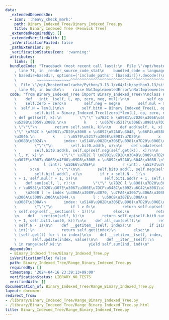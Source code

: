 ```yaml
---
data:
  _extendedDependsOn:
  - icon: ':heavy_check_mark:'
    path: Binary_Indexed_Tree/Binary_Indexed_Tree.py
    title: Binary Indexed Tree (Fenwick Tree)
  _extendedRequiredBy: []
  _extendedVerifiedWith: []
  _isVerificationFailed: false
  _pathExtension: py
  _verificationStatusIcon: ':warning:'
  attributes:
    links: []
  bundledCode: "Traceback (most recent call last):\n  File \"/opt/hostedtoolcache/Python/3.13.1/x64/lib/python3.13/site-packages/onlinejudge_verify/documentation/build.py\"\
    , line 71, in _render_source_code_stat\n    bundled_code = language.bundle(stat.path,\
    \ basedir=basedir, options={'include_paths': [basedir]}).decode()\n          \
    \         ~~~~~~~~~~~~~~~^^^^^^^^^^^^^^^^^^^^^^^^^^^^^^^^^^^^^^^^^^^^^^^^^^^^^^^^^^^^^^^^^^\n\
    \  File \"/opt/hostedtoolcache/Python/3.13.1/x64/lib/python3.13/site-packages/onlinejudge_verify/languages/python.py\"\
    , line 96, in bundle\n    raise NotImplementedError\nNotImplementedError\n"
  code: "from Binary_Indexed_Tree import Binary_Indexed_Tree\n\nclass Range_Binary_Indexed_Tree():\n\
    \    def __init__(self, L, op, zero, neg, mul):\n\n        self.op = op\n    \
    \    self.zero = zero\n        self.neg = neg\n        self.mul = mul\n      \
    \  self.N = len(L)\n\n        self.bit0 = Binary_Indexed_Tree(L, op, zero, neg)\n\
    \        self.bit1 = Binary_Indexed_Tree([zero]*len(L), op, zero, neg)\n\n   \
    \ def get(self, k):\n        \"\"\" \u7B2C k \u8981\u7D20\u306E\u5024\u3092\u51FA\
    \u529B\u3059\u308B.\n\n        k    : \u6570\u5217\u306E\u8981\u7D20\n       \
    \ \"\"\"\n        return self.sum(k, k)\n\n    def add(self, k, x):\n        \"\
    \"\" \u7B2C k \u8981\u7D20\u306B x \u3092\u52A0\u3048, \u66F4\u65B0\u3092\u884C\
    \u3046.\n        k    : \u6570\u5217\u306E\u8981\u7D20\n        x    : \u52A0\u3048\
    \u308B\u5024\n        index: \u5148\u982D\u306E\u8981\u7D20\u306E\u756A\u53F7\n\
    \        \"\"\"\n        self.bit0.add(k, x)\n\n    def update(self, k, x):\n\
    \        self.bit0.add(k, self.op(self.neg(self.get(k)), x))\n\n    def add_range(self,\
    \ l, r, x):\n        \"\"\" \u7B2C l \u8981\u7D20\u304B\u3089\u7B2C r \u8981\u7D20\
    \u307E\u3067\u306B\u4E00\u69D8\u306B x \u3092\u52A0\u3048\u308B.\n\n        Args:\n\
    \            l (int): \u5DE6\u7AEF\n            r (int): \u53F3\u7AEF\n      \
    \      x:\n        \"\"\"\n\n        self.bit0.add(l, self.neg(self.mul(l, x)))\n\
    \        self.bit1.add(l, x)\n        if r < self.N - 1:\n            self.bit0.add(r\
    \ + 1, self.mul(r + 1, x))\n            self.bit1.add(r + 1, self.neg(x))\n\n\
    \    def sum(self, l, r):\n        \"\"\" \u7B2C l \u8981\u7D20\u304B\u3089\u7B2C\
    \ r \u8981\u7D20\u307E\u3067\u306E\u7DCF\u548C\u3092\u6C42\u3081\u308B.\n    \
    \    \u203B l != index \u306A\u3089\u3070, \u7FA4\u3067\u306A\u304F\u3066\u306F\
    \u306A\u3089\u306A\u3044.\n        l : \u59CB\u307E\u308A\n        r   : \u7D42\
    \u308F\u308A\n        index: \u5148\u982D\u306E\u8981\u7D20\u306E\u756A\u53F7\n\
    \        \"\"\"\n        if l > 0:\n            return self.op(self.__section(r),\
    \ self.neg(self.__section(l - 1)))\n        else:\n            return self.__section(r)\n\
    \n    def __section(self, k):\n        return self.op(self.bit0.sum(0, k), self.mul(k\
    \ + 1, self.bit1.sum(0, k)))\n\n    def all_sum(self):\n        return self.sum(0,\
    \ self.N - 1)\n\n    def __getitem__(self, index):\n        if isinstance(index,\
    \ int):\n            return self.get(index)\n        else:\n            return\
    \ [self.get(t) for t in index]\n\n    def __setitem__(self, index, value):\n \
    \       self.update(index, value)\n\n    def __iter__(self):\n        for ind\
    \ in range(self.N):\n            yield self.sum(ind, ind)\n"
  dependsOn:
  - Binary_Indexed_Tree/Binary_Indexed_Tree.py
  isVerificationFile: false
  path: Binary_Indexed_Tree/Range_Binary_Indexed_Tree.py
  requiredBy: []
  timestamp: '2024-04-16 23:39:13+09:00'
  verificationStatus: LIBRARY_NO_TESTS
  verifiedWith: []
documentation_of: Binary_Indexed_Tree/Range_Binary_Indexed_Tree.py
layout: document
redirect_from:
- /library/Binary_Indexed_Tree/Range_Binary_Indexed_Tree.py
- /library/Binary_Indexed_Tree/Range_Binary_Indexed_Tree.py.html
title: Binary_Indexed_Tree/Range_Binary_Indexed_Tree.py
---
```

